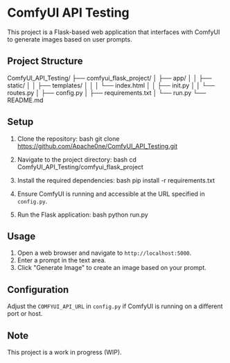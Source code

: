 # ComfyUI API Testing

This project is a Flask-based web application that interfaces with ComfyUI to generate images based on user prompts.

## Project Structure
ComfyUI_API_Testing/ ├── comfyui_flask_project/ │ ├── app/ │ │ ├── static/ │ │ ├── templates/ │ │ │ └── index.html │ │ ├── init.py │ │ └── routes.py │ ├── config.py │ ├── requirements.txt │ └── run.py └── README.md


## Setup

1. Clone the repository:
bash git clone https://github.com/Apache0ne/ComfyUI_API_Testing.git


2. Navigate to the project directory:
bash cd ComfyUI_API_Testing/comfyui_flask_project


3. Install the required dependencies:
bash pip install -r requirements.txt


4. Ensure ComfyUI is running and accessible at the URL specified in `config.py`.

5. Run the Flask application:
bash python run.py


## Usage

1. Open a web browser and navigate to `http://localhost:5000`.
2. Enter a prompt in the text area.
3. Click "Generate Image" to create an image based on your prompt.

## Configuration

Adjust the `COMFYUI_API_URL` in `config.py` if ComfyUI is running on a different port or host.

## Note

This project is a work in progress (WIP).
